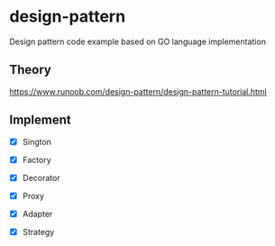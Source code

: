 # design-pattern
Design pattern code example based on GO language implementation

## Theory
https://www.runoob.com/design-pattern/design-pattern-tutorial.html

## Implement
- [x] Sington
- [x] Factory
- [x] Decorator
- [x] Proxy
- [x] Adapter
- [x] Strategy




